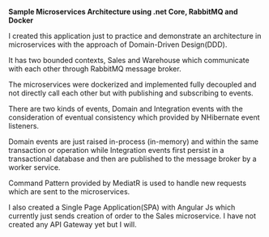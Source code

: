 <p><strong>Sample Microservices Architecture using .net Core, RabbitMQ and Docker</strong></p>
<p>
I created this application just to practice and demonstrate an architecture in microservices with the approach of Domain-Driven Design(DDD).
</p>
<p>
It has two bounded contexts, Sales and Warehouse which communicate with each other through RabbitMQ message broker. 
</p>
<p>
The microservices were dockerized and implemented fully decoupled and not directly call each other but with publishing and subscribing to events. 
</p>
<p>
There are two kinds of events, Domain and Integration events with the consideration of eventual consistency which provided by NHibernate event listeners.
</p>
<p>
Domain events are just raised in-process (in-memory) and within the same transaction or operation while Integration events first persist in a transactional database and then are published to the message broker by a worker service. 
</p>
<p>
Command Pattern provided by MediatR is used to handle new requests which are sent to the microservices.
</p>
<p>
I also created a Single Page Application(SPA) with Angular Js which currently just sends creation of order to the Sales microservice. I have not created any API Gateway yet but I will.
</p>
